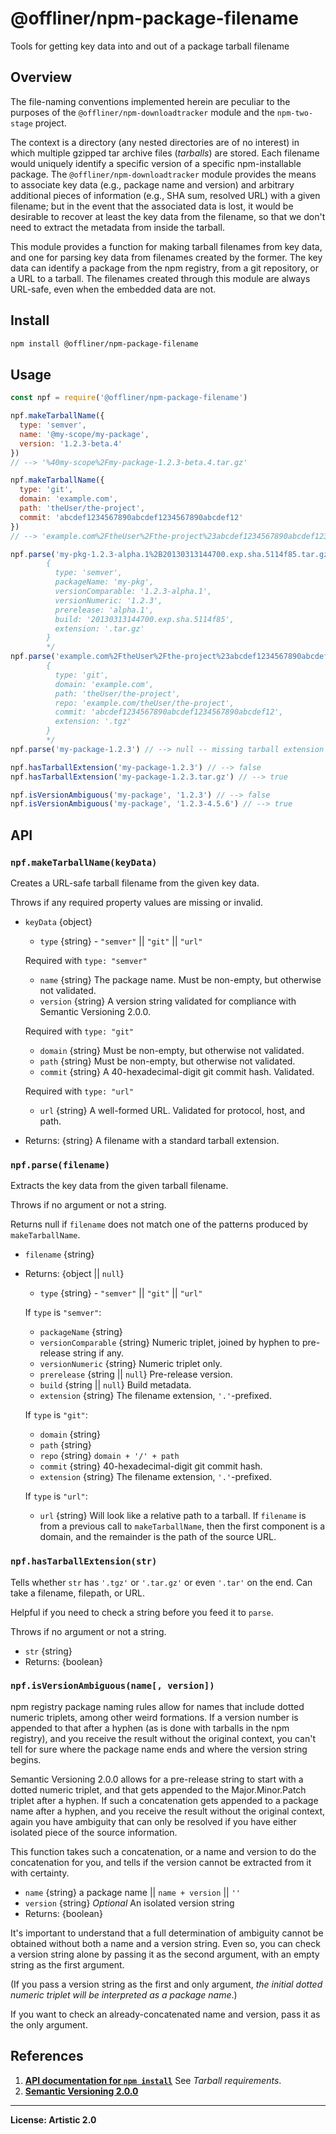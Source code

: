 # @offliner/npm-package-filename
Tools for getting key data into and out of a package tarball filename

## Overview
The file-naming conventions implemented herein are peculiar to the purposes of the `@offliner/npm-downloadtracker` module and the `npm-two-stage` project.

The context is a directory (any nested directories are of no interest) in which multiple gzipped tar archive files (*tarballs*) are stored. Each filename would uniquely identify a specific version of a specific npm-installable package. The `@offliner/npm-downloadtracker` module provides the means to associate key data (e.g., package name and version) and arbitrary additional pieces of information (e.g., SHA sum, resolved URL) with a given filename; but in the event that the associated data is lost, it would be desirable to recover at least the key data from the filename, so that we don't need to extract the metadata from inside the tarball.

This module provides a function for making tarball filenames from key data, and one for parsing key data from filenames created by the former. The key data can identify a package from the npm registry, from a git repository, or a URL to a tarball. The filenames created through this module are always URL-safe, even when the embedded data are not.


## Install

```bash
npm install @offliner/npm-package-filename
````


## Usage

```js
const npf = require('@offliner/npm-package-filename')

npf.makeTarballName({
  type: 'semver',
  name: '@my-scope/my-package',
  version: '1.2.3-beta.4'
})
// --> '%40my-scope%2Fmy-package-1.2.3-beta.4.tar.gz'

npf.makeTarballName({
  type: 'git',
  domain: 'example.com',
  path: 'theUser/the-project',
  commit: 'abcdef1234567890abcdef1234567890abcdef12'
})
// --> 'example.com%2FtheUser%2Fthe-project%23abcdef1234567890abcdef1234567890abcdef12.tar.gz'

npf.parse('my-pkg-1.2.3-alpha.1%2B20130313144700.exp.sha.5114f85.tar.gz') /* -->
        {
          type: 'semver',
          packageName: 'my-pkg',
          versionComparable: '1.2.3-alpha.1',
          versionNumeric: '1.2.3',
          prerelease: 'alpha.1',
          build: '20130313144700.exp.sha.5114f85',
          extension: '.tar.gz'
        }
        */
npf.parse('example.com%2FtheUser%2Fthe-project%23abcdef1234567890abcdef1234567890abcdef12.tgz') /* -->
        {
          type: 'git',
          domain: 'example.com',
          path: 'theUser/the-project',
          repo: 'example.com/theUser/the-project',
          commit: 'abcdef1234567890abcdef1234567890abcdef12',
          extension: '.tgz'
        }
        */
npf.parse('my-package-1.2.3') // --> null -- missing tarball extension

npf.hasTarballExtension('my-package-1.2.3') // --> false
npf.hasTarballExtension('my-package-1.2.3.tar.gz') // --> true

npf.isVersionAmbiguous('my-package', '1.2.3') // --> false
npf.isVersionAmbiguous('my-package', '1.2.3-4.5.6') // --> true
```


## API

### `npf.makeTarballName(keyData)`
Creates a URL-safe tarball filename from the given key data.

Throws if any required property values are missing or invalid.

* `keyData` {object}
  * `type` {string} - `"semver"` || `"git"` || `"url"`

  Required with `type: "semver"`
  * `name` {string}
    The package name. Must be non-empty, but otherwise not validated.
  * `version` {string}
    A version string validated for compliance with Semantic Versioning 2.0.0.

  Required with `type: "git"`
  * `domain` {string}
    Must be non-empty, but otherwise not validated.
  * `path` {string}
    Must be non-empty, but otherwise not validated.
  * `commit` {string}
    A 40-hexadecimal-digit git commit hash. Validated.
  
  Required with `type: "url"`
  * `url` {string}
    A well-formed URL. Validated for protocol, host, and path.

* Returns: {string} A filename with a standard tarball extension.

### `npf.parse(filename)`
Extracts the key data from the given tarball filename.

Throws if no argument or not a string.

Returns null if `filename` does not match one of the patterns produced by `makeTarballName`.

* `filename` {string}
* Returns: {object || `null`}

  * `type` {string} - `"semver"` || `"git"` || `"url"`

  If `type` is `"semver"`:
  * `packageName` {string}
  * `versionComparable` {string}
    Numeric triplet, joined by hyphen to pre-release string if any.
  * `versionNumeric` {string}
    Numeric triplet only.
  * `prerelease` {string || `null`}
    Pre-release version.
  * `build` {string || `null`}
    Build metadata.
  * `extension` {string}
    The filename extension, `'.'`-prefixed.

  If `type` is `"git"`:
  * `domain` {string}
  * `path` {string}
  * `repo` {string}
    `domain + '/' + path`
  * `commit` {string}
    40-hexadecimal-digit git commit hash.
  * `extension` {string}
    The filename extension, `'.'`-prefixed.

  If `type` is `"url"`:
  * `url` {string}
    Will look like a relative path to a tarball. If `filename` is from a
    previous call to `makeTarballName`, then the first component is a domain,
    and the remainder is the path of the source URL.

### `npf.hasTarballExtension(str)`
Tells whether `str` has `'.tgz'` or `'.tar.gz'` or even `'.tar'` on the end.
Can take a filename, filepath, or URL.

Helpful if you need to check a string before you feed it to `parse`.

Throws if no argument or not a string.
* `str` {string}
* Returns: {boolean}

### `npf.isVersionAmbiguous(name[, version])`
npm registry package naming rules allow for names that include dotted numeric triplets, among other weird formations. If a version number is appended to that after a hyphen (as is done with tarballs in the npm registry), and you receive the result without the original context, you can't tell for sure where the package name ends and where the version string begins.

Semantic Versioning 2.0.0 allows for a pre-release string to start with a dotted numeric triplet, and that gets appended to the Major.Minor.Patch triplet after a hyphen. If such a concatenation gets appended to a package name after a hyphen, and you receive the result without the original context, again you have ambiguity that can only be resolved if you have either isolated piece of the source information.

This function takes such a concatenation, or a name and version to do the concatenation for you, and tells if the version cannot be extracted from it with certainty.

* `name` {string} a package name || `name + version` || `''`
* `version` {string} *Optional* An isolated version string
* Returns: {boolean}

It's important to understand that a full determination of ambiguity cannot be obtained without both a name and a version string. Even so, you can check a version string alone by passing it as the second argument, with an empty string as the first argument.

(If you pass a version string as the first and only argument, *the initial dotted numeric triplet will be interpreted as a package name*.)

If you want to check an already-concatenated name and version, pass it as the only argument.


## References
1. [**API documentation for `npm install`**](https://docs.npmjs.com/cli/v8/commands/npm-install) See *Tarball requirements*.
2. [**Semantic Versioning 2.0.0**](https://semver.org/)

------

**License: Artistic 2.0**
